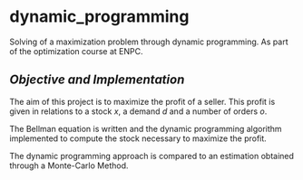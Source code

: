 # dynamic_programming
Solving of a maximization problem through dynamic programming. As part of the optimization course at ENPC. 

*Objective and Implementation*
---
The aim of this project is to maximize the profit of a seller. This profit is given in relations to a stock *x*, a demand *d* and a number of orders *o*.

The Bellman equation is written and the dynamic programming algorithm implemented to compute the stock necessary to maximize the profit. 

The dynamic programming approach is compared to an estimation obtained through a Monte-Carlo Method. 
